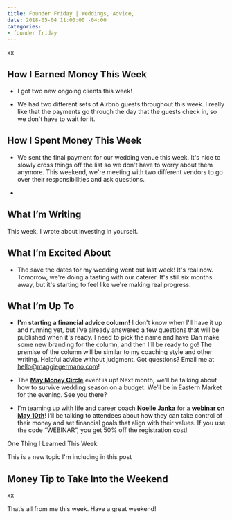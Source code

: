 ```yaml
---
title: Founder Friday | Weddings, Advice,
date: 2018-05-04 11:00:00 -04:00
categories:
- founder friday
---
```


xx

## How I Earned Money This Week

* I got two new ongoing clients this week!

* We had two different sets of Airbnb guests throughout this week. I really like that the payments go through the day that the guests check in, so we don't have to wait for it.

## How I Spent Money This Week

* We sent the final payment for our wedding venue this week. It's nice to slowly cross things off the list so we don't have to worry about them anymore. This weekend, we're meeting with two different vendors to go over their responsibilities and ask questions.

* 

## What I’m Writing

This week, I wrote about investing in yourself.

## What I’m Excited About

* The save the dates for my wedding went out last week! It's real now. Tomorrow, we're doing a tasting with our caterer. It's still six months away, but it's starting to feel like we're making real progress.

## What I’m Up To

* **I'm starting a financial advice column!** I don't know when I'll have it up and running yet, but I've already answered a few questions that will be published when it's ready. I need to pick the name and have Dan make some new branding for the column, and then I'll be ready to go! The premise of the column will be similar to my coaching style and other writing. Helpful advice without judgment. Got questions? Email me at [hello@maggiegermano.com](mailto:hello@maggiegermano.com)!

* The **[May Money Circle](https://www.maggiegermano.com/events/how-to-survive-wedding-season-on-a-budget/)** event is up! Next month, we’ll be talking about how to survive wedding season on a budget. We’ll be in Eastern Market for the evening. See you there?

* I’m teaming up with life and career coach **[Noelle Janka](http://www.noellejanka.com/)** for a **[webinar on May 10th](https://www.maggiegermano.com/other-events/webinar-how-to-take-control-of-your-money/)**! I’ll be talking to attendees about how they can take control of their money and set financial goals that align with their values. If you use the code “WEBINAR”, you get 50% off the registration cost!

One Thing I Learned This Week

This is a new topic I'm including in this post

## Money Tip to Take Into the Weekend

xx

That’s all from me this week. Have a great weekend!